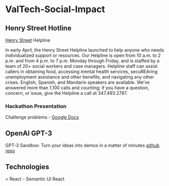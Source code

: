 # ValTech-Social-Impact

## Henry Street Hotline

[Henry Street](https://www.henrystreet.org/) Helpline

In early April, the Henry Street Helpline launched to help anyone who needs individualized support or resources. Our Helpline is open from 10 a.m. to 2 p.m. and from 4 p.m. to 7 p.m. Monday through Friday, and is staffed by a team of 20+ social workers and case managers. Helpline staff can assist callers in obtaining food, accessing mental health services, secuREAring unemployment assistance and other benefits, and navigating any other crises. English, Spanish, and Mandarin speakers are available. We’ve answered more than 1,100 calls and counting; if you have a question, concern, or issue, give the Helpline a call at 347.493.2787.

### Hackathon Presentation

Challenge problems - [Google Docs](https://docs.google.com/presentation/d/1ou1FoqN-ZzJbSAMPYZSxkv9jKQq3Y2Y00TOGHxSCl6g/edit?usp=sharing)

## OpenAI GPT-3

GPT-3 Sandbox: Turn your ideas into demos in a matter of minutes
[github repo](https://github.com/shreyashankar/gpt3-sandbox)

## Technologies

= React
    - Semantic UI React
    
